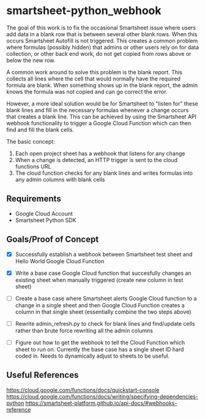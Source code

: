 # smartsheet-python_webhook
The goal of this work is to fix the occasional Smartsheet issue where users add data in a blank row that is between several other blank rows.  When this occurs Smartsheet Autofill is not triggered.  This creates a common problem where formulas (possibly hidden) that admins or other users rely on for data collection, or other back end work, do not get copied from rows above or below the new row.  

A common work around to solve this problem is the blank report.  This collects all lines where the cell that would normally have the required formula are blank.  When something shows up in the blank report, the admin knows the formula was not copied and can go correct the error.  

However, a more ideal solution would be for Smartsheet to "listen for" these blank lines and fill in the necessary formulas whenever a change occurs that creates a blank line.  This can be achieved by using the Smartsheet API webhook functionality to trigger a Google Cloud Function which can then find and fill the blank cells.  

The basic concept:
1. Each open project sheet has a webhook that listens for any change
2. When a change is detected, an HTTP trigger is sent to the cloud functions URL
3. The cloud function checks for any blank lines and writes formulas into any admin columns with blank cells

## Requirements
* Google Cloud Account
* Smartsheet Python SDK

## Goals/Proof of Concept
- [x] Successfully establish a webhook between Smartsheet test sheet and Hello World Google Cloud Function
- [x] Write a base case Google Cloud function that succesfully changes an existing sheet when manually triggered (create new column in test sheet)
- [ ] Create a base case where Smartsheet alerts Google Cloud function to a change in a single sheet and then Google Cloud Function creates a column in that single sheet (essentially combine the two steps above)
- [ ] Rewrite admin_refresh.py to check for blank lines and find/update cells rather than brute force rewriting all the admin columns
- [ ] Figure out how to get the webhook to tell the Cloud Function which sheet to run on.  Currently the base case has a single sheet ID hard coded in.  Needs to dynamically adjust to sheets to be useful.  


## Useful References
https://cloud.google.com/functions/docs/quickstart-console
https://cloud.google.com/functions/docs/writing/specifying-dependencies-python
https://smartsheet-platform.github.io/api-docs/#webhooks-reference
